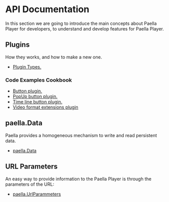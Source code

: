 ---
---

# API Documentation

In this section we are going to introduce the main concepts about Paella Player for developers, to understand and develop features for Paella Player.


## Plugins

How they works, and how to make a new one.

- [Plugin Types.](plugin_types.md)

### Code Examples Cookbook

- [Button plugin.](../examples/button_plugin.md)
- [PopUp button plugin.](../examples/popup_plugin.md)
- [Time line button plugin.](../examples/timeline_plugin.md)
- [Video format extensions plugin](../examples/es.upv.paella.hlsPlayer.md)

## paella.Data

Paella provides a homogeneous mechanism to write and read persistent data.

- [paella.Data](paella_data.md)

## URL Parameters

An easy way to provide information to the Paella Player is through the parameters of the URL:

- [paella.UrlParammeters](url_parameters.md)